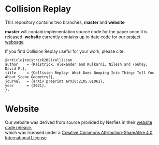 # Collision Replay

This repository contains two branches, **master** and **website**

**master** will contain implementation source code for the paper once it is released.
**website** currently contains up to date code for our [project webpage](https://araistrick.github.io/collisionreplay)


If you find Collision Replay useful for your work, please cite:
```
@article{raistrick2021collision
author    = {Raistrick, Alexander and Kulkarni, Nilesh and Fouhey, David F.},
title     = {Collision Replay: What Does Bumping Into Things Tell You About Scene Geometry?},
journal   = {arXiv preprint arXiv:2105.01061},
year      = {2021},
}.
```

# Website

Our website was derived from source provided by Nerfies in their [website code release](https://github.com/nerfies/nerfies.github.io), </a><br />which was licensed under a <a rel="license" href="http://creativecommons.org/licenses/by-sa/4.0/">Creative Commons Attribution-ShareAlike 4.0 International License</a>
